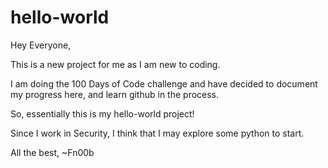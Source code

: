 # hello-world
Hey Everyone, 

This is a new project for me as I am new to coding. 

I am doing the 100 Days of Code challenge and have decided to document my progress here, and learn github in the process. 

So, essentially this is my hello-world project! 

Since I work in Security, I think that I may explore some python to start. 

All the best,
~Fn00b
